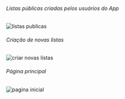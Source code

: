 ###### Listas públicas criadas pelos usuários do App
![listas publicas](https://firebasestorage.googleapis.com/v0/b/app-english-class.appspot.com/o/public-list.png?alt=media)

###### Criação de novas listas
![criar novas listas](https://firebasestorage.googleapis.com/v0/b/app-english-class.appspot.com/o/create-list.png?alt=media)

###### Página principal 
![pagina inicial](https://firebasestorage.googleapis.com/v0/b/app-english-class.appspot.com/o/main-page.png?alt=media)
